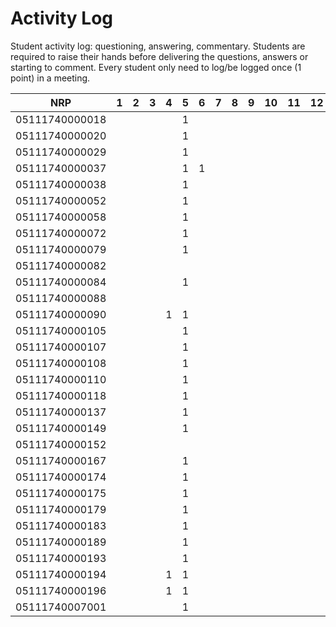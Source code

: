 # Activity Log
Student activity log: questioning, answering, commentary. Students are required to raise their hands before delivering the questions, answers or starting to comment. Every student only need to log/be logged once (1 point) in a meeting.

| NRP            | 1 | 2 | 3 | 4 | 5 | 6 | 7 | 8 | 9 | 10 | 11 | 12 | 13 | 14 | 15 | 16 |
|----------------|---|---|---|---|---|---|---|---|---|----|----|----|----|----|----|----|
| 05111740000018 |   |   |   |   | 1 |   |   |   |   |    |    |    |    |    |    |    |
| 05111740000020 |   |   |   |   | 1 |   |   |   |   |    |    |    |    |    |    |    |
| 05111740000029 |   |   |   |   | 1 |   |   |   |   |    |    |    |    |    |    |    |
| 05111740000037 |   |   |   |   | 1 | 1 |   |   |   |    |    |    |    |    |    |    |
| 05111740000038 |   |   |   |   | 1 |   |   |   |   |    |    |    |    |    |    |    |
| 05111740000052 |   |   |   |   | 1 |   |   |   |   |    |    |    |    |    |    |    |
| 05111740000058 |   |   |   |   | 1 |   |   |   |   |    |    |    | 1  |    |    |    |
| 05111740000072 |   |   |   |   | 1 |   |   |   |   |    |    |    |    |    |    |    |
| 05111740000079 |   |   |   |   | 1 |   |   |   |   |    |    |    |    |    |    |    |
| 05111740000082 |   |   |   |   |   |   |   |   |   |    |    |    |    |    |    |    |
| 05111740000084 |   |   |   |   | 1 |   |   |   |   |    |    |    |    |    |    |    |
| 05111740000088 |   |   |   |   |   |   |   |   |   |    |    |    |    |    |    |    |
| 05111740000090 |   |   |   | 1 | 1 |   |   |   |   |    |    |    |    |    |    |    |
| 05111740000105 |   |   |   |   | 1 |   |   |   |   |    |    |    |    |    |    |    |
| 05111740000107 |   |   |   |   | 1 |   |   |   |   |    |    |    |    |    |    |    |
| 05111740000108 |   |   |   |   | 1 |   |   |   |   |    |    |    |    |    |    |    |
| 05111740000110 |   |   |   |   | 1 |   |   |   |   |    |    |    |    |    |    |    |
| 05111740000118 |   |   |   |   | 1 |   |   |   |   |    |    |    |    |    |    |    |
| 05111740000137 |   |   |   |   | 1 |   |   |   |   |    |    |    |    |    |    |    |
| 05111740000149 |   |   |   |   | 1 |   |   |   |   |    |    |    |    |    |    |    |
| 05111740000152 |   |   |   |   |   |   |   |   |   |    |    |    |    |    |    |    |
| 05111740000167 |   |   |   |   | 1 |   |   |   |   |    |    |    |    |    |    |    |
| 05111740000174 |   |   |   |   | 1 |   |   |   |   |    |    |    |    |    |    |    |
| 05111740000175 |   |   |   |   | 1 |   |   |   |   |    |    |    |    |    |    |    |
| 05111740000179 |   |   |   |   | 1 |   |   |   |   |    |    |    |    |    |    |    |
| 05111740000183 |   |   |   |   | 1 |   |   |   |   |    |    |    |    |    |    |    |
| 05111740000189 |   |   |   |   | 1 |   |   |   |   |    |    |    |    |    |    |    |
| 05111740000193 |   |   |   |   | 1 |   |   |   |   |    |    |    |    |    |    |    |
| 05111740000194 |   |   |   | 1 | 1 |   |   |   |   |    |    |    |    |    |    |    |
| 05111740000196 |   |   |   | 1 | 1 |   |   |   |   |    |    |    |    |    |    |    |
| 05111740007001 |   |   |   |   | 1 |   |   |   |   |    |    |    |    |    |    |    |
